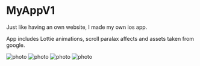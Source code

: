 # MyAppV1
Just like having an own website, I made my own ios app.

App includes Lottie animations, scroll paralax affects and assets taken from google.

![photo](https://github.com/sabrisonmez54/MyAppV1/blob/master/screenshots/photo1.png)
![photo](https://github.com/sabrisonmez54/MyAppV1/blob/master/screenshots/photo2.png)
![photo](https://github.com/sabrisonmez54/MyAppV1/blob/master/screenshots/photo3.png)
![photo](https://github.com/sabrisonmez54/MyAppV1/blob/master/screenshots/photo4.png)
